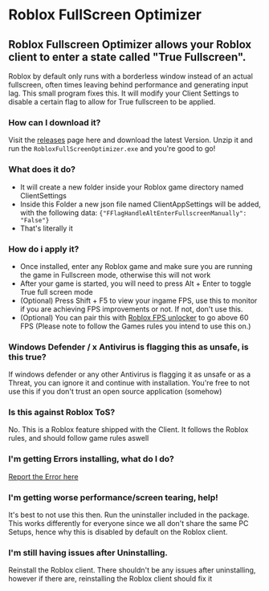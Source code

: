 # Roblox FullScreen Optimizer

## Roblox Fullscreen Optimizer allows your Roblox client to enter a state called "True Fullscreen". 
Roblox by default only runs with a borderless window instead of an actual fullscreen, often times leaving behind performance and generating input lag. This small program fixes this. It will modify your Client Settings to disable a certain flag to allow for True fullscreen to be applied.

### How can I download it?
Visit the [releases](https://github.com/KEA12/RobloxFullScreenOptimizer/releases) page here and download the latest Version. Unzip it and run the `RobloxFullScreenOptimizer.exe` and you're good to go!

### What does it do?
- It will create a new folder inside your Roblox game directory named ClientSettings
- Inside this Folder a new json file named ClientAppSettings will be added, with the following data: `{"FFlagHandleAltEnterFullscreenManually": "False"}`
- That's literally it

### How do i apply it?
- Once installed, enter any Roblox game and make sure you are running the game in Fullscreen mode, otherwise this will not work
- After your game is started, you will need to press Alt + Enter to toggle True full screen mode
- (Optional) Press Shift + F5 to view your ingame FPS, use this to monitor if you are achieving FPS improvements or not. If not, don't use this.
- (Optional) You can pair this with [Roblox FPS unlocker](https://github.com/axstin/rbxfpsunlocker/releases) to go above 60 FPS (Please note to follow the Games rules you intend to use this on.)

### Windows Defender / x Antivirus is flagging this as unsafe, is this true?
If windows defender or any other Antivirus is flagging it as unsafe or as a Threat, you can ignore it and continue with installation. You're free to not use this if you don't trust an open source application (somehow)

### Is this against Roblox ToS?
No. This is a Roblox feature shipped with the Client. It follows the Roblox rules, and should follow game rules aswell

### I'm getting Errors installing, what do I do?
[Report the Error here](https://github.com/KEA12/RobloxFullScreenOptimizer/issues)

### I'm getting worse performance/screen tearing, help!
It's best to not use this then. Run the uninstaller included in the package. This works differently for everyone since we all don't share the same PC Setups, hence why this is disabled by default on the Roblox client. 

### I'm still having issues after Uninstalling.
Reinstall the Roblox client. There shouldn't be any issues after uninstalling, however if there are, reinstalling the Roblox client should fix it
